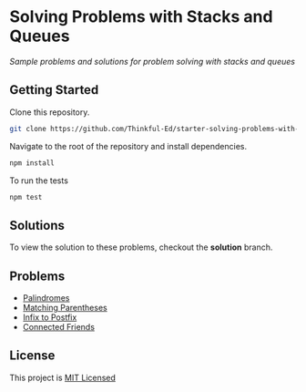 # Solving Problems with Stacks and Queues

_Sample problems and solutions for problem solving with stacks and queues_

## Getting Started

Clone this repository.

```bash
git clone https://github.com/Thinkful-Ed/starter-solving-problems-with-stacks-and-queues.git
```

Navigate to the root of the repository and install dependencies.

```bash
npm install
```

To run the tests

```bash
npm test
```

## Solutions

To view the solution to these problems, checkout the **solution** branch.

## Problems

- [Palindromes](./src/palindromes)
- [Matching Parentheses](./src/parentheses)
- [Infix to Postfix](./src/postfix)
- [Connected Friends](./src/connected_friends)

## License

This project is [MIT Licensed](LICENSE)
